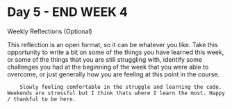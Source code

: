 # Day 5 - END WEEK 4

Weekly Reflections (Optional)


This reflection is an open format, so it can be whatever you like. Take this opportunity to write a bit on some of the things you have learned this week, or some of the things that you are still struggling with, identify some challenges you had at the beginning of the week that you were able to overcome, or just generally how you are feeling at this point in the course.

        Slowly feeling comfortable in the struggle and learning the code. Weekends are stressful but I think thats where I learn the most. Happy / thankful to be here.